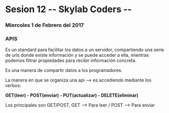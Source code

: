 # Sesion 12 -- Skylab Coders --
### Miercoles 1 de Febrero del 2017

### APIS

Es un standard para facilitar los datos a un servidor, compartiendo una serie de urls donde existe información y se puede acceder a ella, mientras podemos filtrar propiedades para recibir información concreta.

Es una manera de compartir datos a los programadores.

La manera en que se organiza una api --> es accediendo mediante los verbos:

**GET(leer) - POST(enviar) - PUT(actualizar) - DELETE(eliminar)**

Los principales son GET/POST, GET --> Para leer / POST --> Para enviar

